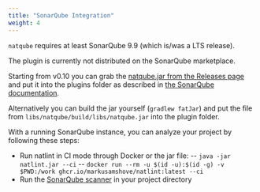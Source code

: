 ```yaml
---
title: "SonarQube Integration"
weight: 4
---
```


`natqube` requires at least SonarQube 9.9 (which is/was a LTS release).

The plugin is currently not distributed on the SonarQube marketplace.

Starting from v0.10 you can grab the [natqube.jar from the Releases page](https://github.com/MarkusAmshove/natls/releases) and put it into the plugins folder as described in [the SonarQube documentation](https://docs.sonarqube.org/latest/setup-and-upgrade/install-a-plugin/#manually-installing-plugins).

Alternatively you can build the jar yourself (`gradlew fatJar`) and put the file from `libs/natqube/build/libs/natqube.jar` into the plugin folder.

With a running SonarQube instance, you can analyze your project by following these steps:

- Run natlint in CI mode through Docker or the jar file:
-- `java -jar natlint.jar --ci`
-- `docker run --rm -u $(id -u):$(id -g) -v $PWD:/work ghcr.io/markusamshove/natlint:latest --ci`
- Run the [SonarQube scanner](https://docs.sonarsource.com/sonarqube/latest/analyzing-source-code/scanners/sonarscanner/) in your project directory
